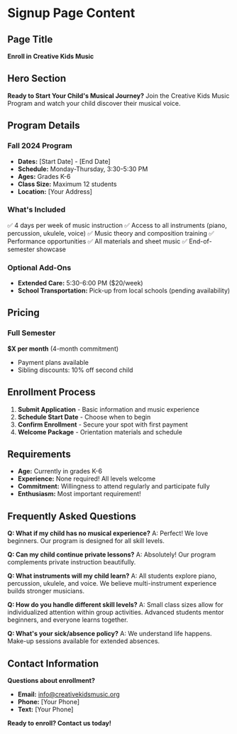 # Signup Page Content

## Page Title
**Enroll in Creative Kids Music**

## Hero Section
**Ready to Start Your Child's Musical Journey?**
Join the Creative Kids Music Program and watch your child discover their musical voice.

## Program Details
### Fall 2024 Program
- **Dates:** [Start Date] - [End Date]
- **Schedule:** Monday-Thursday, 3:30-5:30 PM
- **Ages:** Grades K-6
- **Class Size:** Maximum 12 students
- **Location:** [Your Address]

### What's Included
✅ 4 days per week of music instruction
✅ Access to all instruments (piano, percussion, ukulele, voice)
✅ Music theory and composition training
✅ Performance opportunities
✅ All materials and sheet music
✅ End-of-semester showcase

### Optional Add-Ons
- **Extended Care:** 5:30-6:00 PM ($20/week)
- **School Transportation:** Pick-up from local schools (pending availability)

## Pricing
### Full Semester
**$X per month** (4-month commitment)
- Payment plans available
- Sibling discounts: 10% off second child


## Enrollment Process
1. **Submit Application** - Basic information and music experience
2. **Schedule Start Date** - Choose when to begin
3. **Confirm Enrollment** - Secure your spot with first payment
4. **Welcome Package** - Orientation materials and schedule

## Requirements
- **Age:** Currently in grades K-6
- **Experience:** None required! All levels welcome
- **Commitment:** Willingness to attend regularly and participate fully
- **Enthusiasm:** Most important requirement!

## Frequently Asked Questions
**Q: What if my child has no musical experience?**
A: Perfect! We love beginners. Our program is designed for all skill levels.

**Q: Can my child continue private lessons?**
A: Absolutely! Our program complements private instruction beautifully.

**Q: What instruments will my child learn?**
A: All students explore piano, percussion, ukulele, and voice. We believe multi-instrument experience builds stronger musicians.

**Q: How do you handle different skill levels?**
A: Small class sizes allow for individualized attention within group activities. Advanced students mentor beginners, and everyone learns together.

**Q: What's your sick/absence policy?**
A: We understand life happens. Make-up sessions available for extended absences.

## Contact Information
**Questions about enrollment?**
- **Email:** info@creativekidsmusic.org
- **Phone:** [Your Phone]
- **Text:** [Your Phone]

**Ready to enroll? Contact us today!**